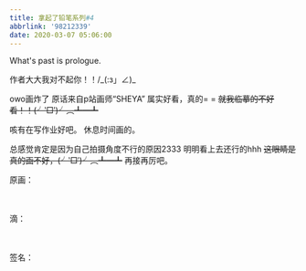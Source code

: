 ```yaml
---
title: 拿起了铅笔系列#4
abbrlink: '98212339'
date: 2020-03-07 05:06:00
---
```

What's past is prologue.

<!--more-->作者大大我对不起你！！/_(:з」∠)_
owo画炸了
原话来自p站画师“SHEYA”
属实好看，真的= =
~~就我临摹的不好看！！(╯‵□′)╯︵┻━┻~~

咳有在写作业好吧。
休息时间画的。

总感觉肯定是因为自己拍摄角度不行的原因2333
明明看上去还行的hhh
~~这眼睛是真的画不好，(╯‵□′)╯︵┻━┻~~
再接再厉吧。



原画：




<br><br>
滴：

<br><br>
签名：
